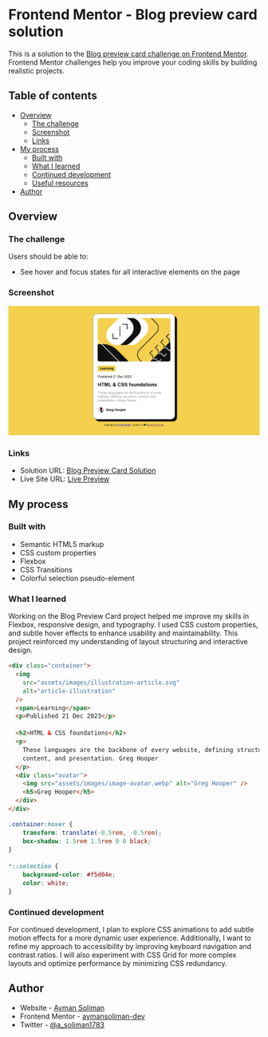 # Frontend Mentor - Blog preview card solution

This is a solution to the [Blog preview card challenge on Frontend Mentor](https://www.frontendmentor.io/challenges/blog-preview-card-ckPaj01IcS). Frontend Mentor challenges help you improve your coding skills by building realistic projects.

## Table of contents

- [Overview](#overview)
  - [The challenge](#the-challenge)
  - [Screenshot](#screenshot)
  - [Links](#links)
- [My process](#my-process)
  - [Built with](#built-with)
  - [What I learned](#what-i-learned)
  - [Continued development](#continued-development)
  - [Useful resources](#useful-resources)
- [Author](#author)
  
## Overview

### The challenge

Users should be able to:

- See hover and focus states for all interactive elements on the page

### Screenshot

![Design Screenshot](/design/Screenshot_12-3-2025_211451_127.0.0.1.jpeg)

### Links

- Solution URL: [Blog Preview Card Solution](https://www.frontendmentor.io/solutions/blog-preview-card-with-stylish-transitions-and-selection-phVn9qXm8f)
- Live Site URL: [Live Preview](https://aymansoliman-dev.github.io/Blog-preview-card/)

## My process

### Built with

- Semantic HTML5 markup
- CSS custom properties
- Flexbox
- CSS Transitions
- Colorful selection pseudo-element

### What I learned

Working on the Blog Preview Card project helped me improve my skills in Flexbox, responsive design, and typography. I used CSS custom properties, and subtle hover effects to enhance usability and maintainability. This project reinforced my understanding of layout structuring and interactive design.

```html
<div class="container">
  <img
    src="assets/images/illustration-article.svg"
    alt="article-illustration"
  />
  <span>Learning</span>
  <p>Published 21 Dec 2023</p>

  <h2>HTML & CSS foundations</h2>
  <p>
    These languages are the backbone of every website, defining structure,
    content, and presentation. Greg Hooper
  </p>
  <div class="avatar">
    <img src="assets/images/image-avatar.webp" alt="Greg Hooper" />
    <h5>Greg Hooper</h5>
  </div>
</div>
```

```css
.container:hover {
    transform: translate(-0.5rem, -0.5rem);
    box-shadow: 1.5rem 1.5rem 0 0 black;
}

*::selection {
    background-color: #f5d04e;
    color: white;
}
```

### Continued development

For continued development, I plan to explore CSS animations to add subtle motion effects for a more dynamic user experience. Additionally, I want to refine my approach to accessibility by improving keyboard navigation and contrast ratios. I will also experiment with CSS Grid for more complex layouts and optimize performance by minimizing CSS redundancy.

## Author

- Website - [Ayman Soliman](https://bento.me/ayman-soliman)
- Frontend Mentor - [aymansoliman-dev](https://www.frontendmentor.io/profile/aymansoliman-dev)
- Twitter - [@a_soliman1783](https://x.com/a_soliman1783)

